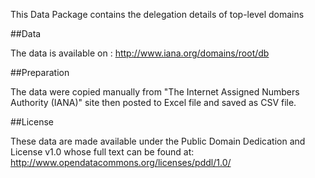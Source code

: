 This Data Package contains the delegation details of top-level domains

##Data

The data is available on :
http://www.iana.org/domains/root/db

##Preparation

The data were copied manually from "The Internet Assigned Numbers Authority (IANA)" site then posted to Excel file and saved as CSV file.

##License

These data are made available under the Public Domain Dedication and License v1.0 whose full text can be found at: http://www.opendatacommons.org/licenses/pddl/1.0/
